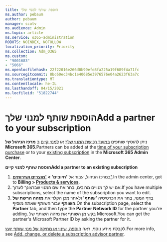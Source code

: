 ```yaml
---
title: הוספת שותף למנוי שלך
ms.author: pebaum
author: pebaum
manager: scotv
ms.audience: Admin
ms.topic: article
ms.service: o365-administration
ROBOTS: NOINDEX, NOFOLLOW
localization_priority: Priority
ms.collection: Adm_O365
ms.custom:
- "9001683"
- "5066"
ms.openlocfilehash: 22f22016e266d0b99efe8fa225a19f689f4a71fc
ms.sourcegitcommit: 8bc60ec34bc1e40685e3976576e04a2623f63a7c
ms.translationtype: MT
ms.contentlocale: he-IL
ms.lasthandoff: 04/15/2021
ms.locfileid: "51822744"
---
```

# <a name="add-a-partner-to-your-subscription"></a><span data-ttu-id="ccaff-102">הוספת שותף למנוי שלך</span><span class="sxs-lookup"><span data-stu-id="ccaff-102">Add a partner to your subscription</span></span>

<span data-ttu-id="ccaff-103">ניתן להוסיף שותפים [במועד רכישת המנוי שלך](https://docs.microsoft.com/microsoft-365/admin/misc/add-partner?view=o365-worldwide#add-a-partner-at-the-time-of-purchase) או [למנוי קיים](https://docs.microsoft.com/microsoft-365/admin/misc/add-partner?view=o365-worldwide#add-a-partner-to-an-existing-subscription) ב **מרכז הניהול של Microsoft 365**.</span><span class="sxs-lookup"><span data-stu-id="ccaff-103">Partners can be added at the [time of your subscription purchase](https://docs.microsoft.com/microsoft-365/admin/misc/add-partner?view=o365-worldwide#add-a-partner-at-the-time-of-purchase) or to your [existing subscription](https://docs.microsoft.com/microsoft-365/admin/misc/add-partner?view=o365-worldwide#add-a-partner-to-an-existing-subscription) in the **Microsoft 365 Admin Center**.</span></span>

<span data-ttu-id="ccaff-104">**הוספת שותף למנוי קיים**</span><span class="sxs-lookup"><span data-stu-id="ccaff-104">**Add a partner to an existing subscription**</span></span>

1. <span data-ttu-id="ccaff-105">במרכז הניהול, עבור אל **'חיובים' > ['מוצרים ושירותים'](https://go.microsoft.com/fwlink/p/?linkid=842054)**.</span><span class="sxs-lookup"><span data-stu-id="ccaff-105">In the admin center, got to **Billing > [Products & services](https://go.microsoft.com/fwlink/p/?linkid=842054)**.</span></span> 
2. <span data-ttu-id="ccaff-106">אם יש לך מנויים מרובים, בחר את שם המנוי שברצונך לערוך.</span><span class="sxs-lookup"><span data-stu-id="ccaff-106">If you have multiple subscriptions, select the name of the subscription you want to edit.</span></span> 
3. <span data-ttu-id="ccaff-107">בדף המנוי, בחר את הכרטיסיה **'שותף'** ולאחר מכן הקלד את **מזהה הרשת של השותף** עבור השותף שאתה מוסיף.</span><span class="sxs-lookup"><span data-stu-id="ccaff-107">On the subscription page, select the **Partner** tab, and then type the **Partner Network ID** for the partner you're adding.</span></span> <span data-ttu-id="ccaff-108">בקש מן השותף את מזהה השותף של Microsoft.</span><span class="sxs-lookup"><span data-stu-id="ccaff-108">You can get the partner's Microsoft Partner ID by asking the partner for it.</span></span> 

<span data-ttu-id="ccaff-109">לקבלת מידע נוסף, ראה [הוספה, שינוי או מחיקה של מנוי שותף יועץ](https://docs.microsoft.com/microsoft-365/admin/misc/add-partner).</span><span class="sxs-lookup"><span data-stu-id="ccaff-109">For more info, see [Add, change, or delete a subscription advisor partner](https://docs.microsoft.com/microsoft-365/admin/misc/add-partner).</span></span> 
